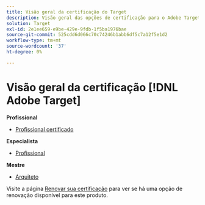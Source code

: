 ```yaml
---
title: Visão geral da certificação do Target
description: Visão geral das opções de certificação para o Adobe Target
solution: Target
exl-id: 2e1ee659-e9be-429e-9fdb-1f5ba1976bae
source-git-commit: 525cdd6d066c70c74246b1abb6df5c7a12f5e1d2
workflow-type: tm+mt
source-wordcount: '37'
ht-degree: 0%

---
```


# Visão geral da certificação [!DNL Adobe Target]

**Profissional**

* [Profissional certificado](/help/certifications/at/at-p-business.md) <!--AD0-E408-->

**Especialista**

* [Profissional](/help/certifications/at/at-e-business.md) <!--AD0-E406-->

**Mestre**

* [Arquiteto](/help/certifications/at/at-m-architect0623.md) <!--AD0-E409-->

Visite a página [Renovar sua certificação](/help/certifications/renew.md) para ver se há uma opção de renovação disponível para este produto.
